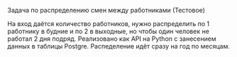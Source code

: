 Задача по распределению смен между работниками (Тестовое)

На вход даётся количество работников, нужно распределить по 1 работнику в будние и по 2 в выходные, но чтобы один человек не работал 2 дня подряд. Реализовано как API на Python c занесением данных в таблицы Postgre. Распеделение идёт сразу на год по месяцам.
